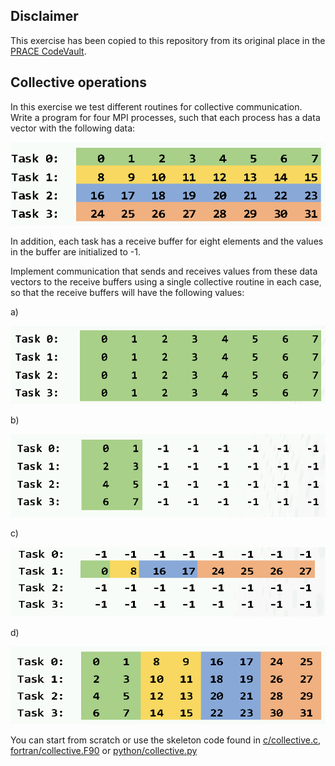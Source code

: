 ## Disclaimer

This exercise has been copied to this repository from its original
place in the [PRACE CodeVault](https://repository.prace-ri.eu/git/CodeVault/training-material/parallel-programming/MPI/tree/master/collectives).

## Collective operations

In this exercise we test different routines for collective
communication. Write a program for four MPI processes, such that each
process has a data vector with the following data:

![](img/sendbuffer.png)

In addition, each task has a receive buffer for eight elements and the
values in the buffer are initialized to -1.

Implement communication that sends and receives values from these data
vectors to the receive buffers using a single collective routine in
each case, so that the receive buffers will have the following values:

a) 

![](img/bcast.png)

b) 

![](img/scatter.png)

c) 

![](img/gatherv.png)

d) 

![](img/alltoall.png)


You can start from scratch or use the skeleton code found in
[c/collective.c](c/collective.c),
[fortran/collective.F90](fortran/collective.F90) or
[python/collective.py](python/collective.py)


